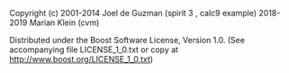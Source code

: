 Copyright (c) 2001-2014 Joel de Guzman (spirit 3 , calc9 example)
    			    2018-2019 Marian Klein (cvm)

Distributed under the Boost Software License, Version 1.0. (See accompanying
file LICENSE_1_0.txt or copy at http://www.boost.org/LICENSE_1_0.txt)
